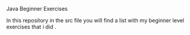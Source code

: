 Java Beginner Exercises

 In this repository in the src file you will find a list  with my beginner level exercises that i did .
